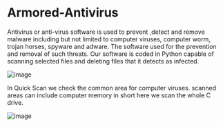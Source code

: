 # Armored-Antivirus

Antivirus or anti-virus software is used to prevent ,detect and
remove malware including but not limited to computer viruses,
computer worm, trojan horses, spyware and adware. The software
used for the prevention and removal of such threats.
Our software is coded in Python capable of scanning selected files
and deleting files that it detects as infected.

![image](https://github.com/Keshavbgs21/Armored-Antivirus/assets/94907327/96abe35b-7434-4f44-bd1d-0df5d3ea04f0)

 In Quick Scan we check the common area for computer viruses.
scanned areas can include computer memory in short here we scan
the whole C drive.


![image](https://github.com/Keshavbgs21/Armored-Antivirus/assets/94907327/644bf614-54c7-44fc-8d97-623f0ba3aff5)
